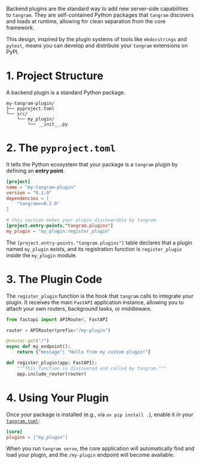 Backend plugins are the standard way to add new server-side capabilities to `tangram`. They are self-contained Python packages that `tangram` discovers and loads at runtime, allowing for clean separation from the core framework.

This design, inspired by the plugin systems of tools like `mkdocstrings` and `pytest`, means you can develop and distribute your `tangram` extensions on PyPI.

# 1. Project Structure

A backend plugin is a standard Python package.

```text
my-tangram-plugin/
├── pyproject.toml
└── src/
    └── my_plugin/
        └── __init__.py
```

# 2. The `pyproject.toml`

It tells the Python ecosystem that your package is a `tangram` plugin by defining an **entry point**.

```toml title="pyproject.toml"
[project]
name = "my-tangram-plugin"
version = "0.1.0"
dependencies = [
    "tangram>=0.2.0"
]

# this section makes your plugin discoverable by tangram.
[project.entry-points."tangram.plugins"]
my_plugin = "my_plugin:register_plugin"
```

The `[project.entry-points."tangram.plugins"]` table declares that a plugin named `my_plugin` exists, and its registration function is `register_plugin` inside the `my_plugin` module.

# 3. The Plugin Code

The `register_plugin` function is the hook that `tangram` calls to integrate your plugin. It receives the main `FastAPI` application instance, allowing you to attach your own routers, background tasks, or middleware.

```python title="src/my_plugin/__init__.py"
from fastapi import APIRouter, FastAPI

router = APIRouter(prefix="/my-plugin")

@router.get("/")
async def my_endpoint():
    return {"message": "Hello from my custom plugin!"}

def register_plugin(app: FastAPI):
    """This function is discovered and called by tangram."""
    app.include_router(router)
```

# 4. Using Your Plugin

Once your package is installed (e.g., via `uv pip install .`), enable it in your [`tangram.toml`](../configuration.md):

```toml
[core]
plugins = ["my_plugin"]
```

When you run `tangram serve`, the core application will automatically find and load your plugin, and the `/my-plugin` endpoint will become available.

<!-- # Implement a backend plugin

Implementing a backend plugin for tangram involves creating a standalone application (in Python or any other language) than can communicate with other components of the tangram system. This process should be able to:

- provide additional REST API endpoints;
- process real-time data through the Redis pub/sub

## REST API endpoint

Queries to the tangram endpoint is a very easy task. Any HTTP client can do the job, e.g. `httpx` in Python or `reqwest` in Rust. The REST API is provided by the tangram service, which is a FastAPI application.

The API documentation is available at <http://localhost:2345/tangram/docs> when the service is running.

Implementing a new endpoint requires a bit more work. Here, you have two possibilities:

- create a new endpoint on a different port, and use the `vite.config.js` configuration file to proxy requests to this endpoint.

- integrate your plugin with the main FastAPI application with the FastAPI router system. This allows you to add new endpoints to the main API while maintaining separation of concerns.

### Proxy to external resources

This is the simplest way to implement a new endpoint, as you can use any programming language, any web framework you like (Flask, FastAPI, etc.) and run the process on any node. The frontend will be able to access this endpoint through the proxy configuration.

In the `vite.config.js` file, you can add a proxy configuration to redirect requests to your plugin:

```javascript
server: {
  proxy: {
    "/api/my-plugin": `${host_address}:8001`, // where you serve your new process
    changeOrigin: true,
    rewrite: (path) => path.replace(/^\/api\/my-plugin/, ''),
  },
},
```

### Extend the FastAPI application

!!! warning

    This approach is only possible in Python as the base backend is also implemented in Python using FastAPI. If you want to implement a plugin in another language, you should use the proxy approach described above.

For more complex plugins that need to integrate directly with the main FastAPI application, you can use FastAPI's router system. This approach allows your plugin to add endpoints to the main API while maintaining separation of concerns.

!!! tip

    The upside of this approach is that you can reuse all instances of the FastAPI application.

    The `docs/` endpoint will also automatically include your new endpoints in the API documentation.

In order to implement a FastAPI plugin, you need to create a Python package with a `__init__.py` file that defines the plugin's endpoints. Plugins can be located in the `src/tangram/plugins/` directory, and they should be structured as Python packages.

The main FastAPI application will automatically discover and register these plugins if they follow the naming convention and include an `__init__.py` file.

```python
from fastapi import APIRouter, FastAPI
from pydantic import BaseModel

# Create a router for your plugin
router = APIRouter(
    prefix="/example",  # All routes will be prefixed with /example
    tags=["example"],  # For API documentation organization
    responses={404: {"description": "Not found"}},
)


class ExampleResponse(BaseModel):
    data: str


# Define endpoints on your router
@router.get("/", response_model=ExampleResponse)
async def get_example() -> ExampleResponse:
    "An example endpoint that returns some data."
    return ExampleResponse(data="This is an example plugin response")


# This function will be called by the main FastAPI application
# Place it in __init__.py to register the plugin
def register_plugin(app: FastAPI) -> None:
    """Register this plugin with the main FastAPI application."""
    app.include_router(router)

```

!!! warning

    Note that there is no activate/deactivate mechanism for backend plugins. If they are found in the `src/tangram/plugins/` directory, they will be automatically registered when the main FastAPI application starts.

    This is insignificant for most plugins creating new endpoints as they are usually stateless. However, if your plugin has a state (e.g. it subscribes to Redis channels, consume heavy resources at load time, etc.), then you may want to deactivate it. In that case, we recommend that you read an environment variable and conditionally execute commands in the `register_plugin` function. This way, you can control whether the plugin is active or not based on the environment variable.

## Communicate with Redis

Receiving and sending data from Redis is a common task for backend plugins. The process is based on a pub/sub system, where the plugin subscribes to specific channels to receive messages and can publish messages to other channels.

### Send messages to Redis

This is a straightforward task, regardless the programming language you use.

=== "Python"

    Use the `redis` Python package to publish messages to Redis channels:

    ```python
    import redis

    redis_client = redis.Redis.from_url("redis://localhost:6379")
    redis_client.publish("to:system:update", "Hello from plugin")

    ```

=== "Rust"

    Use the `redis` crate to publish messages to Redis channels:

    ```rust

    let redis_client = redis::Client::open("redis://localhost:6379").unwrap()?;
    let mut con = redis_client.get_multiplexed_async_connection().await?;
    con.publish("to:system:update", "Hello from plugin").await?;
    ```

### Receiving messages from Redis

The main difference between Redis messages and HTTP requests is that Redis messages are sent in real-time, while HTTP requests are stateless and can be processed at any time. This means that your plugin should be able to handle incoming messages asynchronously.

In Python, the `tangram` package provides a convenient way to interact with Redis based on the `redis-py` library. We provide a helper class to manage the connection, subscriptions, and message processing.

```python
import asyncio
from dataclasses import dataclass
from typing import NoReturn

from tangram.common.redis import Subscriber

@dataclass
class CurrentState:
    """A class to hold the current state of the plugin."""
    icao24: set[str]

class AircraftSubscriber(Subscriber[CurrentState]):
    """A subscriber that listens to aircraft updates."""

    async def message_handler(self, event: str, payload: str, pattern: str, state: CurrentState) -> None:
        # Process the message and update the state
        # For example, you can parse the message and update the icao24 set
        data = json.loads(message)
        state.icao24.add(data["icao24"])

async def main() -> NoReturn:
    # Run the subscriber to listen for aircraft updates in the main loop
    initial_state = CurrentState(icao24=set())
    aircraft_subscriber = AircraftSubscriber(
        redis_client="redis://localhost:6379",
        channels=["jet1090"],
        initial_state=initial_state,
    )
    # This call returns after creating a task running in the background
    await aircraft_subscriber.subscribe()

    while True:
        ...  # your main application logic here

if __name__ == "__main__":
    asyncio.run(main())
```

## Plugin to WebSocket events

To send messages to the frontend through the WebSocket connection, you can use the `channel` service. This service listens to Redis channels and forwards messages to the frontend clients.

The convention on the Redis channels is to use the `to:system:` prefix for messages sent from the backend to the frontend, and `from:system:` for messages sent from the frontend to the backend.

For instance, every time the map is moved or zoomed, the frontend sends a WebSocket message on the `bound-box` channel, which is then forwarded by `channel` on the Redis using the `from:system:bound-box` label. Conversely, state vector updates from the backend components are sent on the `to:streaming-(*):new-data` channel, which is then forwarded to the frontend clients labelled as `new-data`.[^1]

[^1]: The `(*)` placeholder is to be replaced by a unique identifier assigned to a session (When many browsers are connected to the same tangram service, they may be focused on different areas of the map, and thus receive different data). -->
